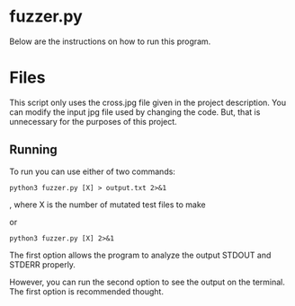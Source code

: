 # fuzzer.py

Below are the instructions on how to run this program.


# Files

This script only uses the cross.jpg file given in the project description. You can modify the input jpg file used by changing the code. But, that is unnecessary for the purposes of this project.

## Running

To run you can use either of two commands:

    python3 fuzzer.py [X] > output.txt 2>&1
	  
, where X is the number of mutated test files to make

or

	python3 fuzzer.py [X] 2>&1

The first option allows the program to analyze the output STDOUT and STDERR properly.

However, you can run the second option to see the output on the terminal. The first option is recommended thought.
